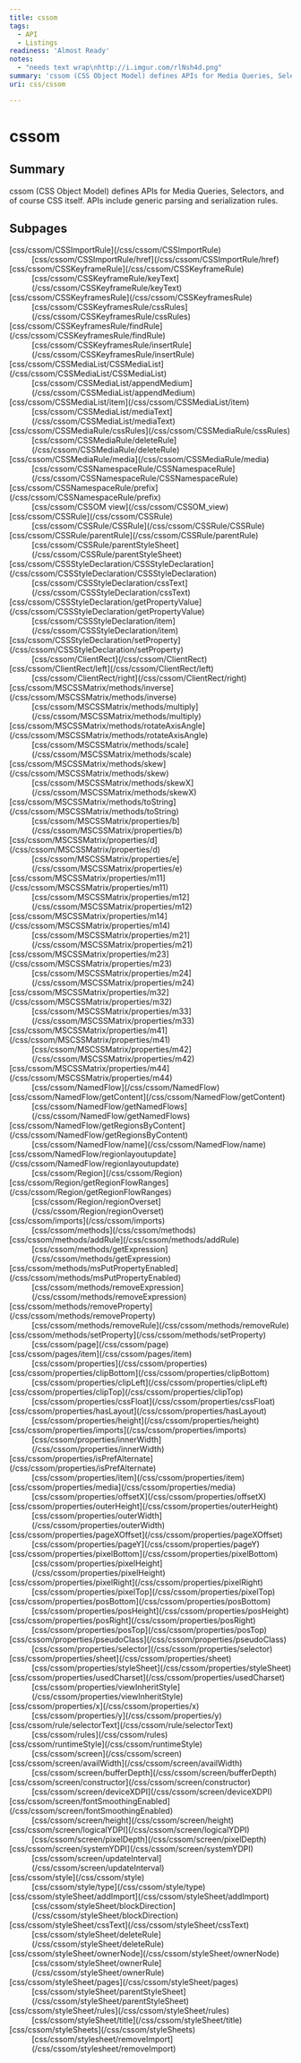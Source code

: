 ```yaml
---
title: cssom
tags:
  - API
  - Listings
readiness: 'Almost Ready'
notes:
  - "needs text wrap\nhttp://i.imgur.com/rlNsh4d.png"
summary: 'cssom (CSS Object Model) defines APIs for Media Queries, Selectors, and of course CSS itself. APIs include generic parsing and serialization rules.'
uri: css/cssom

---
```

# cssom

## Summary

cssom (CSS Object Model) defines APIs for Media Queries, Selectors, and of course CSS itself. APIs include generic parsing and serialization rules.

## Subpages

<dl data-table="mw-prefixindex-list-table">
<dt>
[css/cssom/CSSImportRule](/css/cssom/CSSImportRule)

</dt>
<dd>
[css/cssom/CSSImportRule/href](/css/cssom/CSSImportRule/href)

</dd>
<dt>
[css/cssom/CSSKeyframeRule](/css/cssom/CSSKeyframeRule)

</dt>
<dd>
[css/cssom/CSSKeyframeRule/keyText](/css/cssom/CSSKeyframeRule/keyText)

</dd>
<dt>
[css/cssom/CSSKeyframesRule](/css/cssom/CSSKeyframesRule)

</dt>
<dd>
[css/cssom/CSSKeyframesRule/cssRules](/css/cssom/CSSKeyframesRule/cssRules)

</dd>
<dt>
[css/cssom/CSSKeyframesRule/findRule](/css/cssom/CSSKeyframesRule/findRule)

</dt>
<dd>
[css/cssom/CSSKeyframesRule/insertRule](/css/cssom/CSSKeyframesRule/insertRule)

</dd>
<dt>
[css/cssom/CSSMediaList/CSSMediaList](/css/cssom/CSSMediaList/CSSMediaList)

</dt>
<dd>
[css/cssom/CSSMediaList/appendMedium](/css/cssom/CSSMediaList/appendMedium)

</dd>
<dt>
[css/cssom/CSSMediaList/item](/css/cssom/CSSMediaList/item)

</dt>
<dd>
[css/cssom/CSSMediaList/mediaText](/css/cssom/CSSMediaList/mediaText)

</dd>
<dt>
[css/cssom/CSSMediaRule/cssRules](/css/cssom/CSSMediaRule/cssRules)

</dt>
<dd>
[css/cssom/CSSMediaRule/deleteRule](/css/cssom/CSSMediaRule/deleteRule)

</dd>
<dt>
[css/cssom/CSSMediaRule/media](/css/cssom/CSSMediaRule/media)

</dt>
<dd>
[css/cssom/CSSNamespaceRule/CSSNamespaceRule](/css/cssom/CSSNamespaceRule/CSSNamespaceRule)

</dd>
<dt>
[css/cssom/CSSNamespaceRule/prefix](/css/cssom/CSSNamespaceRule/prefix)

</dt>
<dd>
[css/cssom/CSSOM view](/css/cssom/CSSOM_view)

</dd>
<dt>
[css/cssom/CSSRule](/css/cssom/CSSRule)

</dt>
<dd>
[css/cssom/CSSRule/CSSRule](/css/cssom/CSSRule/CSSRule)

</dd>
<dt>
[css/cssom/CSSRule/parentRule](/css/cssom/CSSRule/parentRule)

</dt>
<dd>
[css/cssom/CSSRule/parentStyleSheet](/css/cssom/CSSRule/parentStyleSheet)

</dd>
<dt>
[css/cssom/CSSStyleDeclaration/CSSStyleDeclaration](/css/cssom/CSSStyleDeclaration/CSSStyleDeclaration)

</dt>
<dd>
[css/cssom/CSSStyleDeclaration/cssText](/css/cssom/CSSStyleDeclaration/cssText)

</dd>
<dt>
[css/cssom/CSSStyleDeclaration/getPropertyValue](/css/cssom/CSSStyleDeclaration/getPropertyValue)

</dt>
<dd>
[css/cssom/CSSStyleDeclaration/item](/css/cssom/CSSStyleDeclaration/item)

</dd>
<dt>
[css/cssom/CSSStyleDeclaration/setProperty](/css/cssom/CSSStyleDeclaration/setProperty)

</dt>
<dd>
[css/cssom/ClientRect](/css/cssom/ClientRect)

</dd>
<dt>
[css/cssom/ClientRect/left](/css/cssom/ClientRect/left)

</dt>
<dd>
[css/cssom/ClientRect/right](/css/cssom/ClientRect/right)

</dd>
<dt>
[css/cssom/MSCSSMatrix/methods/inverse](/css/cssom/MSCSSMatrix/methods/inverse)

</dt>
<dd>
[css/cssom/MSCSSMatrix/methods/multiply](/css/cssom/MSCSSMatrix/methods/multiply)

</dd>
<dt>
[css/cssom/MSCSSMatrix/methods/rotateAxisAngle](/css/cssom/MSCSSMatrix/methods/rotateAxisAngle)

</dt>
<dd>
[css/cssom/MSCSSMatrix/methods/scale](/css/cssom/MSCSSMatrix/methods/scale)

</dd>
<dt>
[css/cssom/MSCSSMatrix/methods/skew](/css/cssom/MSCSSMatrix/methods/skew)

</dt>
<dd>
[css/cssom/MSCSSMatrix/methods/skewX](/css/cssom/MSCSSMatrix/methods/skewX)

</dd>
<dt>
[css/cssom/MSCSSMatrix/methods/toString](/css/cssom/MSCSSMatrix/methods/toString)

</dt>
<dd>
[css/cssom/MSCSSMatrix/properties/b](/css/cssom/MSCSSMatrix/properties/b)

</dd>
<dt>
[css/cssom/MSCSSMatrix/properties/d](/css/cssom/MSCSSMatrix/properties/d)

</dt>
<dd>
[css/cssom/MSCSSMatrix/properties/e](/css/cssom/MSCSSMatrix/properties/e)

</dd>
<dt>
[css/cssom/MSCSSMatrix/properties/m11](/css/cssom/MSCSSMatrix/properties/m11)

</dt>
<dd>
[css/cssom/MSCSSMatrix/properties/m12](/css/cssom/MSCSSMatrix/properties/m12)

</dd>
<dt>
[css/cssom/MSCSSMatrix/properties/m14](/css/cssom/MSCSSMatrix/properties/m14)

</dt>
<dd>
[css/cssom/MSCSSMatrix/properties/m21](/css/cssom/MSCSSMatrix/properties/m21)

</dd>
<dt>
[css/cssom/MSCSSMatrix/properties/m23](/css/cssom/MSCSSMatrix/properties/m23)

</dt>
<dd>
[css/cssom/MSCSSMatrix/properties/m24](/css/cssom/MSCSSMatrix/properties/m24)

</dd>
<dt>
[css/cssom/MSCSSMatrix/properties/m32](/css/cssom/MSCSSMatrix/properties/m32)

</dt>
<dd>
[css/cssom/MSCSSMatrix/properties/m33](/css/cssom/MSCSSMatrix/properties/m33)

</dd>
<dt>
[css/cssom/MSCSSMatrix/properties/m41](/css/cssom/MSCSSMatrix/properties/m41)

</dt>
<dd>
[css/cssom/MSCSSMatrix/properties/m42](/css/cssom/MSCSSMatrix/properties/m42)

</dd>
<dt>
[css/cssom/MSCSSMatrix/properties/m44](/css/cssom/MSCSSMatrix/properties/m44)

</dt>
<dd>
[css/cssom/NamedFlow](/css/cssom/NamedFlow)

</dd>
<dt>
[css/cssom/NamedFlow/getContent](/css/cssom/NamedFlow/getContent)

</dt>
<dd>
[css/cssom/NamedFlow/getNamedFlows](/css/cssom/NamedFlow/getNamedFlows)

</dd>
<dt>
[css/cssom/NamedFlow/getRegionsByContent](/css/cssom/NamedFlow/getRegionsByContent)

</dt>
<dd>
[css/cssom/NamedFlow/name](/css/cssom/NamedFlow/name)

</dd>
<dt>
[css/cssom/NamedFlow/regionlayoutupdate](/css/cssom/NamedFlow/regionlayoutupdate)

</dt>
<dd>
[css/cssom/Region](/css/cssom/Region)

</dd>
<dt>
[css/cssom/Region/getRegionFlowRanges](/css/cssom/Region/getRegionFlowRanges)

</dt>
<dd>
[css/cssom/Region/regionOverset](/css/cssom/Region/regionOverset)

</dd>
<dt>
[css/cssom/imports](/css/cssom/imports)

</dt>
<dd>
[css/cssom/methods](/css/cssom/methods)

</dd>
<dt>
[css/cssom/methods/addRule](/css/cssom/methods/addRule)

</dt>
<dd>
[css/cssom/methods/getExpression](/css/cssom/methods/getExpression)

</dd>
<dt>
[css/cssom/methods/msPutPropertyEnabled](/css/cssom/methods/msPutPropertyEnabled)

</dt>
<dd>
[css/cssom/methods/removeExpression](/css/cssom/methods/removeExpression)

</dd>
<dt>
[css/cssom/methods/removeProperty](/css/cssom/methods/removeProperty)

</dt>
<dd>
[css/cssom/methods/removeRule](/css/cssom/methods/removeRule)

</dd>
<dt>
[css/cssom/methods/setProperty](/css/cssom/methods/setProperty)

</dt>
<dd>
[css/cssom/page](/css/cssom/page)

</dd>
<dt>
[css/cssom/pages/item](/css/cssom/pages/item)

</dt>
<dd>
[css/cssom/properties](/css/cssom/properties)

</dd>
<dt>
[css/cssom/properties/clipBottom](/css/cssom/properties/clipBottom)

</dt>
<dd>
[css/cssom/properties/clipLeft](/css/cssom/properties/clipLeft)

</dd>
<dt>
[css/cssom/properties/clipTop](/css/cssom/properties/clipTop)

</dt>
<dd>
[css/cssom/properties/cssFloat](/css/cssom/properties/cssFloat)

</dd>
<dt>
[css/cssom/properties/hasLayout](/css/cssom/properties/hasLayout)

</dt>
<dd>
[css/cssom/properties/height](/css/cssom/properties/height)

</dd>
<dt>
[css/cssom/properties/imports](/css/cssom/properties/imports)

</dt>
<dd>
[css/cssom/properties/innerWidth](/css/cssom/properties/innerWidth)

</dd>
<dt>
[css/cssom/properties/isPrefAlternate](/css/cssom/properties/isPrefAlternate)

</dt>
<dd>
[css/cssom/properties/item](/css/cssom/properties/item)

</dd>
<dt>
[css/cssom/properties/media](/css/cssom/properties/media)

</dt>
<dd>
[css/cssom/properties/offsetX](/css/cssom/properties/offsetX)

</dd>
<dt>
[css/cssom/properties/outerHeight](/css/cssom/properties/outerHeight)

</dt>
<dd>
[css/cssom/properties/outerWidth](/css/cssom/properties/outerWidth)

</dd>
<dt>
[css/cssom/properties/pageXOffset](/css/cssom/properties/pageXOffset)

</dt>
<dd>
[css/cssom/properties/pageY](/css/cssom/properties/pageY)

</dd>
<dt>
[css/cssom/properties/pixelBottom](/css/cssom/properties/pixelBottom)

</dt>
<dd>
[css/cssom/properties/pixelHeight](/css/cssom/properties/pixelHeight)

</dd>
<dt>
[css/cssom/properties/pixelRight](/css/cssom/properties/pixelRight)

</dt>
<dd>
[css/cssom/properties/pixelTop](/css/cssom/properties/pixelTop)

</dd>
<dt>
[css/cssom/properties/posBottom](/css/cssom/properties/posBottom)

</dt>
<dd>
[css/cssom/properties/posHeight](/css/cssom/properties/posHeight)

</dd>
<dt>
[css/cssom/properties/posRight](/css/cssom/properties/posRight)

</dt>
<dd>
[css/cssom/properties/posTop](/css/cssom/properties/posTop)

</dd>
<dt>
[css/cssom/properties/pseudoClass](/css/cssom/properties/pseudoClass)

</dt>
<dd>
[css/cssom/properties/selector](/css/cssom/properties/selector)

</dd>
<dt>
[css/cssom/properties/sheet](/css/cssom/properties/sheet)

</dt>
<dd>
[css/cssom/properties/styleSheet](/css/cssom/properties/styleSheet)

</dd>
<dt>
[css/cssom/properties/usedCharset](/css/cssom/properties/usedCharset)

</dt>
<dd>
[css/cssom/properties/viewInheritStyle](/css/cssom/properties/viewInheritStyle)

</dd>
<dt>
[css/cssom/properties/x](/css/cssom/properties/x)

</dt>
<dd>
[css/cssom/properties/y](/css/cssom/properties/y)

</dd>
<dt>
[css/cssom/rule/selectorText](/css/cssom/rule/selectorText)

</dt>
<dd>
[css/cssom/rules](/css/cssom/rules)

</dd>
<dt>
[css/cssom/runtimeStyle](/css/cssom/runtimeStyle)

</dt>
<dd>
[css/cssom/screen](/css/cssom/screen)

</dd>
<dt>
[css/cssom/screen/availWidth](/css/cssom/screen/availWidth)

</dt>
<dd>
[css/cssom/screen/bufferDepth](/css/cssom/screen/bufferDepth)

</dd>
<dt>
[css/cssom/screen/constructor](/css/cssom/screen/constructor)

</dt>
<dd>
[css/cssom/screen/deviceXDPI](/css/cssom/screen/deviceXDPI)

</dd>
<dt>
[css/cssom/screen/fontSmoothingEnabled](/css/cssom/screen/fontSmoothingEnabled)

</dt>
<dd>
[css/cssom/screen/height](/css/cssom/screen/height)

</dd>
<dt>
[css/cssom/screen/logicalYDPI](/css/cssom/screen/logicalYDPI)

</dt>
<dd>
[css/cssom/screen/pixelDepth](/css/cssom/screen/pixelDepth)

</dd>
<dt>
[css/cssom/screen/systemYDPI](/css/cssom/screen/systemYDPI)

</dt>
<dd>
[css/cssom/screen/updateInterval](/css/cssom/screen/updateInterval)

</dd>
<dt>
[css/cssom/style](/css/cssom/style)

</dt>
<dd>
[css/cssom/style/type](/css/cssom/style/type)

</dd>
<dt>
[css/cssom/styleSheet/addImport](/css/cssom/styleSheet/addImport)

</dt>
<dd>
[css/cssom/styleSheet/blockDirection](/css/cssom/styleSheet/blockDirection)

</dd>
<dt>
[css/cssom/styleSheet/cssText](/css/cssom/styleSheet/cssText)

</dt>
<dd>
[css/cssom/styleSheet/deleteRule](/css/cssom/styleSheet/deleteRule)

</dd>
<dt>
[css/cssom/styleSheet/ownerNode](/css/cssom/styleSheet/ownerNode)

</dt>
<dd>
[css/cssom/styleSheet/ownerRule](/css/cssom/styleSheet/ownerRule)

</dd>
<dt>
[css/cssom/styleSheet/pages](/css/cssom/styleSheet/pages)

</dt>
<dd>
[css/cssom/styleSheet/parentStyleSheet](/css/cssom/styleSheet/parentStyleSheet)

</dd>
<dt>
[css/cssom/styleSheet/rules](/css/cssom/styleSheet/rules)

</dt>
<dd>
[css/cssom/styleSheet/title](/css/cssom/styleSheet/title)

</dd>
<dt>
[css/cssom/styleSheets](/css/cssom/styleSheets)

</dt>
<dd>
[css/cssom/stylesheet/removeImport](/css/cssom/stylesheet/removeImport)

</dd>
</dl>

